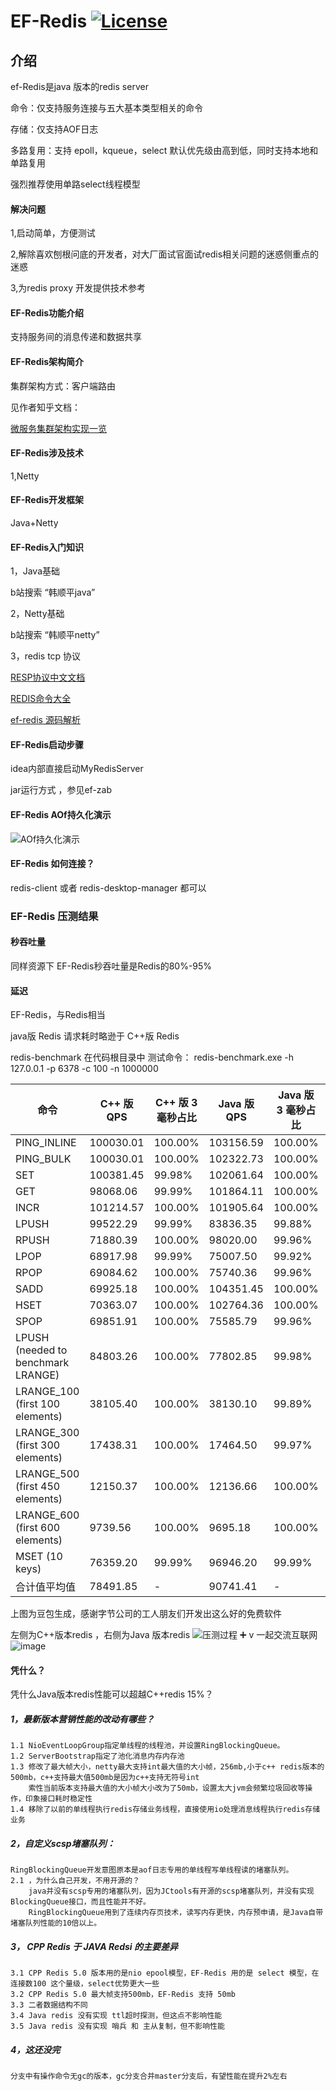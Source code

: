 #  EF-Redis  [![License](https://img.shields.io/badge/license-Apache%202-4EB1BA.svg)](https://www.apache.org/licenses/LICENSE-2.0.html)

## 介绍

ef-Redis是java 版本的redis server

命令：仅支持服务连接与五大基本类型相关的命令

存储：仅支持AOF日志

多路复用：支持 epoll，kqueue，select 默认优先级由高到低，同时支持本地和单路复用

强烈推荐使用单路select线程模型
#### 解决问题

1,启动简单，方便测试

2,解除喜欢刨根问底的开发者，对大厂面试官面试redis相关问题的迷惑侧重点的迷惑

3,为redis proxy 开发提供技术参考

#### EF-Redis功能介绍

支持服务间的消息传递和数据共享

#### EF-Redis架构简介

集群架构方式：客户端路由

见作者知乎文档：

[微服务集群架构实现一览](https://zhuanlan.zhihu.com/p/368407754)



####  EF-Redis涉及技术

1,Netty

####  EF-Redis开发框架

Java+Netty

####  EF-Redis入门知识
1，Java基础

b站搜索 “韩顺平java”

2，Netty基础

b站搜索 “韩顺平netty”

3，redis tcp 协议


[RESP协议中文文档](https://www.redis.com.cn/topics/protocol.html)

[REDIS命令大全](https://www.redis.com.cn/commands.html)

[ef-redis 源码解析](https://zhuanlan.zhihu.com/p/434698347)


####  EF-Redis启动步骤

idea内部直接启动MyRedisServer

jar运行方式 ，参见ef-zab

####  EF-Redis AOf持久化演示

![AOf持久化演示](aof_img.png "屏幕截图.png")

####  EF-Redis 如何连接？

redis-client 或者 redis-desktop-manager 都可以

###  EF-Redis 压测结果

####  秒吞吐量

同样资源下 EF-Redis秒吞吐量是Redis的80%-95%

####  延迟

EF-Redis，与Redis相当

java版 Redis 请求耗时略逊于  C++版 Redis

redis-benchmark 在代码根目录中
测试命令： redis-benchmark.exe -h 127.0.0.1 -p 6378 -c 100 -n 1000000


| 命令                                 | C++ 版 QPS | C++ 版 3 毫秒占比 | Java 版 QPS | Java 版 3 毫秒占比 | 性能对比（Java/C++） |
| ---------------------------------- | --------- | ------------ | ---------- | ------------- | -------------- |
| PING\_INLINE                       | 100030.01 | 100.00%      | 103156.59  | 100.00%       | 103.13%        |
| PING\_BULK                         | 100030.01 | 100.00%      | 102322.73  | 100.00%       | 102.29%        |
| SET                                | 100381.45 | 99.98%       | 102061.64  | 100.00%       | 101.67%        |
| GET                                | 98068.06  | 99.99%       | 101864.11  | 100.00%       | 103.87%        |
| INCR                               | 101214.57 | 100.00%      | 101905.64  | 100.00%       | 100.68%        |
| LPUSH                              | 99522.29  | 99.99%       | 83836.35   | 99.88%        | 84.24%         |
| RPUSH                              | 71880.39  | 100.00%      | 98020.00   | 99.96%        | 136.37%        |
| LPOP                               | 68917.98  | 99.99%       | 75007.50   | 99.92%        | 108.83%        |
| RPOP                               | 69084.62  | 100.00%      | 75740.36   | 99.96%        | 109.63%        |
| SADD                               | 69925.18  | 100.00%      | 104351.45  | 100.00%       | 149.23%        |
| HSET                               | 70363.07  | 100.00%      | 102764.36  | 100.00%       | 146.05%        |
| SPOP                               | 69851.91  | 100.00%      | 75585.79   | 99.96%        | 108.21%        |
| LPUSH (needed to benchmark LRANGE) | 84803.26  | 100.00%      | 77802.85   | 99.98%        | 91.74%         |
| LRANGE\_100 (first 100 elements)   | 38105.40  | 100.00%      | 38130.10   | 99.89%        | 100.06%        |
| LRANGE\_300 (first 300 elements)   | 17438.31  | 100.00%      | 17464.50   | 99.97%        | 100.14%        |
| LRANGE\_500 (first 450 elements)   | 12150.37  | 100.00%      | 12136.66   | 100.00%       | 99.97%         |
| LRANGE\_600 (first 600 elements)   | 9739.56   | 100.00%      | 9695.18    | 100.00%       | 99.54%         |
| MSET (10 keys)                     | 76359.20  | 99.99%       | 96946.20   | 99.99%        | 126.96%        |
| 合计值平均值                             | 78491.85  | -            | 90741.41   | -             | 115.60%        |

上图为豆包生成，感谢字节公司的工人朋友们开发出这么好的免费软件

左侧为C++版本redis ，右侧为Java 版本redis
![压测过程](JavaVSCpp.png "屏幕截图.png")
➕ v 一起交流互联网
![image](https://github.com/wiqer/ef-redis/assets/54705062/6d57b1a9-3dc7-4b33-857a-9e5d1450111b)

####  凭什么？

凭什么Java版本redis性能可以超越C++redis 15%？

##### 1，最新版本营销性能的改动有哪些？
    1.1 NioEventLoopGroup指定单线程的线程池，并设置RingBlockingQueue。
    1.2 ServerBootstrap指定了池化消息内存内存池
    1.3 修改了最大帧大小，netty最大支持int最大值的大小帧，256mb,小于c++ redis版本的500mb，c++支持最大值500mb是因为c++支持无符号int
        索性当前版本支持最大值的大小帧大小改为了50mb，设置太大jvm会频繁垃圾回收等操作，印象接口耗时稳定性
    1.4 移除了以前的单线程执行redis存储业务线程，直接使用io处理消息线程执行redis存储业务
##### 2，自定义scsp堵塞队列：
    RingBlockingQueue开发意图原本是aof日志专用的单线程写单线程读的堵塞队列。
    2.1 ，为什么自己开发，不用开源的？
        java并没有scsp专用的堵塞队列，因为JCtools有开源的scsp堵塞队列，并没有实现BlockingQueue接口，而且性能并不好。
        RingBlockingQueue用到了连续内存页技术，读写内存更快，内存预申请，是Java自带堵塞队列性能的10倍以上。
##### 3， CPP Redis 于 JAVA Redsi 的主要差异
    3.1 CPP Redis 5.0 版本用的是nio epool模型，EF-Redis 用的是 select 模型，在连接数100 这个量级，select优势更大一些
    3.2 CPP Redis 5.0 最大帧支持500mb，EF-Redis 支持 50mb
    3.3 二者数据结构不同
    3.4 Java redis 没有实现 ttl超时探测，但这点不影响性能
    3.5 Java redis 没有实现 哨兵 和 主从复制，但不影响性能
##### 4，这还没完
    分支中有操作命令无gc的版本，gc分支合并master分支后，有望性能在提升2%左右




